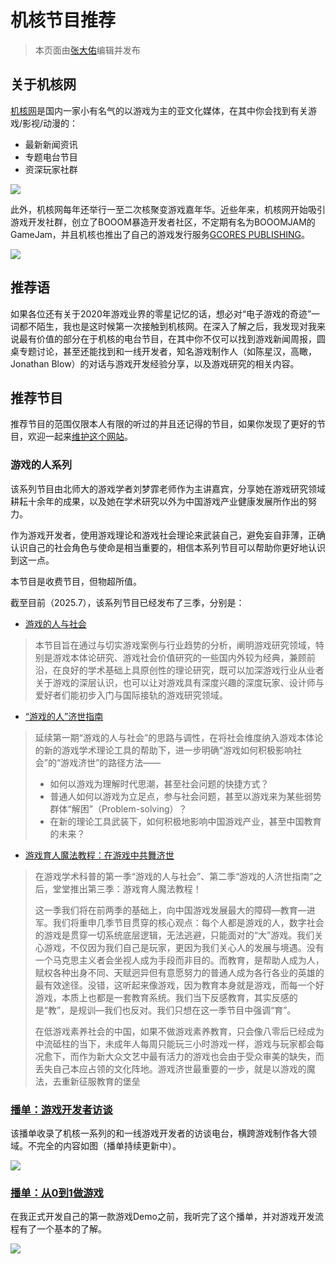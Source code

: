 # 机核节目推荐
> 本页面由[张大佑](../社团介绍/成员.md)编辑并发布

## 关于机核网

[机核网](https://www.gcores.com/)是国内一家小有名气的以游戏为主的亚文化媒体，在其中你会找到有关游戏/影视/动漫的：
* 最新新闻资讯
* 专题电台节目
* 资深玩家社群

![](../assets/images/Pasted%20image%2020250718213223.png)

此外，机核网每年还举行一至二次核聚变游戏嘉年华。近些年来，机核网开始吸引游戏开发社群，创立了BOOOM暴造开发者社区，不定期有名为BOOOMJAM的GameJam，并且机核也推出了自己的游戏发行服务[GCORES PUBLISHING](https://store.steampowered.com/publisher/gcores)。

![](../assets/images/Pasted%20image%2020250718213050.png)


## 推荐语

如果各位还有关于2020年游戏业界的零星记忆的话，想必对“电子游戏的奇迹”一词都不陌生，我也是这时候第一次接触到机核网。在深入了解之后，我发现对我来说最有价值的部分在于机核的电台节目，在其中你不仅可以找到游戏新闻周报，圆桌专题讨论，甚至还能找到和一线开发者，知名游戏制作人（如陈星汉，高瞰，Jonathan Blow）的对话与游戏开发经验分享，以及游戏研究的相关内容。

## 推荐节目

推荐节目的范围仅限本人有限的听过的并且还记得的节目，如果你发现了更好的节目，欢迎一起来[维护这个网站](如何为本网站做出贡献.md)。
### 游戏的人系列

该系列节目由北师大的游戏学者刘梦霏老师作为主讲嘉宾，分享她在游戏研究领域耕耘十余年的成果，以及她在学术研究以外为中国游戏产业健康发展所作出的努力。

作为游戏开发者，使用游戏理论和游戏社会理论来武装自己，避免妄自菲薄，正确认识自己的社会角色与使命是相当重要的，相信本系列节目可以帮助你更好地认识到这一点。

本节目是收费节目，但物超所值。

截至目前（2025.7），该系列节目已经发布了三季，分别是：

* [游戏的人与社会](https://www.gcores.com/albums/183)

> 本节目旨在通过与切实游戏案例与行业趋势的分析，阐明游戏研究领域，特别是游戏本体论研究、游戏社会价值研究的一些国内外较为经典，兼顾前沿，在良好的学术基础上具原创性的理论研究，既可以加深游戏行业从业者关于游戏的深层认识，也可以让对游戏具有深度兴趣的深度玩家、设计师与爱好者们能初步入门与国际接轨的游戏研究领域。

* [“游戏的⼈”济世指南](https://www.gcores.com/albums/227)

> 延续第一期“游戏的人与社会”的思路与调性，在将社会维度纳入游戏本体论的新的游戏学术理论工具的帮助下，进一步明确“游戏如何积极影响社会”的“游戏济世”的路径方法——
>* 如何以游戏为理解时代思潮，甚至社会问题的快捷方式？
>* 普通人如何以游戏为立足点，参与社会问题，甚至以游戏来为某些弱势群体“解困”（Problem-solving）？
>* 在新的理论工具武装下，如何积极地影响中国游戏产业，甚至中国教育的未来？

* [游戏育人魔法教程：在游戏中共舞济世](https://www.gcores.com/albums/255)

>在游戏学术科普的第一季“游戏的人与社会”、第二季“游戏的人济世指南”之后，堂堂推出第三季：游戏育人魔法教程！
>
> 这一季我们将在前两季的基础上，向中国游戏发展最大的障碍—教育—进军。我们将重申几季节目贯穿的核心观点：每个人都是游戏的人，数字社会的游戏是贯穿一切系统底层逻辑，无法逃避，只能面对的“大”游戏。我们关心游戏，不仅因为我们自己是玩家，更因为我们关心人的发展与境遇。没有一个马克思主义者会坐视人成为手段而非目的。而教育，是帮助人成为人，赋权各种出身不同、天赋迥异但有意愿努力的普通人成为各行各业的英雄的最有效途径。没错，这听起来像游戏，因为教育本身就是游戏，而每一个好游戏，本质上也都是一套教育系统。我们当下反感教育，其实反感的是“教”，是规训—我们也反对。我们只想在这一季节目中强调“育”。
> 
> 在低游戏素养社会的中国，如果不做游戏素养教育，只会像八零后已经成为中流砥柱的当下，未成年人每周只能玩三小时游戏一样，游戏与玩家都会每况愈下，而作为新大众文艺中最有活力的游戏也会由于受众审美的缺失，而丢失自己本应占领的文化阵地。游戏济世最重要的一步，就是以游戏的魔法，去重新征服教育的堡垒

### [播单：游戏开发者访谈](https://www.gcores.com/albums/12)

该播单收录了机核一系列的和一线游戏开发者的访谈电台，横跨游戏制作各大领域。不完全的内容如图（播单持续更新中）。

![](../assets/images/21D71C4B2807FC081987E12B1CEA43CD.jpg)


### [播单：从0到1做游戏](https://www.gcores.com/albums/197)

在我正式开发自己的第一款游戏Demo之前，我听完了这个播单，并对游戏开发流程有了一个基本的了解。

![](../assets/images/Pasted%20image%2020250718221745.png)